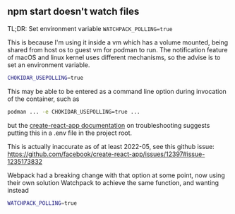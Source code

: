 ## npm start doesn't watch files

TL;DR: Set environment variable `WATCHPACK_POLLING=true`

This is because I'm using it inside a vm which has a volume mounted, being
shared from host os to guest vm for podman to run. The notification feature of
macOS and linux kernel uses different mechanisms, so the advise is to set an
environment variable.

```bash
CHOKIDAR_USEPOLLING=true
```

This may be able to be entered as a command line option during invocation of the container, such as

```bash
podman ... -e CHOKIDAR_USEPOLLING=true ...
```

but the [create-react-app documentation][cra-troubleshooting] on
troubleshooting suggests putting this in a .env file in the project root.

[cra-troubleshooting]: https://create-react-app.dev/docs/troubleshooti://create-react-app.dev/docs/troubleshooting/#npm-start-doesnt-detect-changes 

This is actually inaccurate as of at least 2022-05, see this github issue:
https://github.com/facebook/create-react-app/issues/12397#issue-1235173832

Webpack had a breaking change with that option at some point, now using their
own solution Watchpack to achieve the same function, and wanting instead

```bash
WATCHPACK_POLLING=true
```
